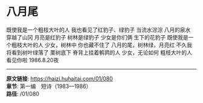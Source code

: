 # 八月尾

既使我是一个粗枝大叶的人
我也看见了红豹子、绿豹子
当流水淙淙
八月的泉水
穿越了山冈
月亮是红豹子
树林是绿豹子
少女是你们俩
生下的花豹子
既使我是一个粗枝大叶的人
少女，树林中
你也藏不住了
八月的尾，树林绿，月亮红
不久我将看到树叶绿落了
栗树底下
脊背上挂着鹌鹑的人
少女，无论如何
粗枝大叶的人
看见你啦
1986.8.20夜

---

**原文链接**: https://haizi.huhaitai.com/01/080  
**章节**: 第一编　短诗（1983—1986）  
**路径**: /01/080
